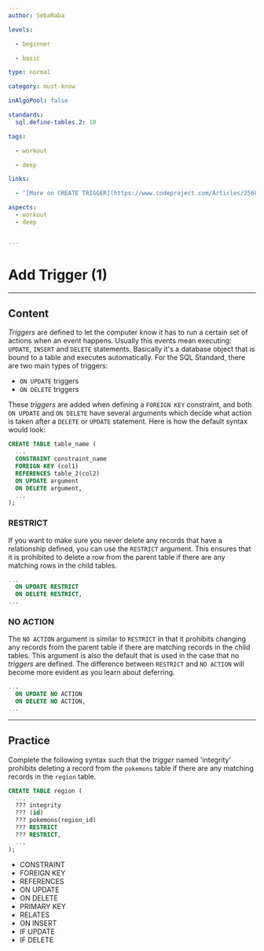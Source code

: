```yaml
---
author: SebaRaba

levels:

  - beginner

  - basic

type: normal

category: must-know

inAlgoPool: false

standards:
  sql.define-tables.2: 10

tags:

  - workout

  - deep

links:

  - '[More on CREATE TRIGGER](https://www.codeproject.com/Articles/25600/Triggers-SQL-Server){website}'

aspects:
  - workout
  - deep


---
```


# Add Trigger (1)

---
## Content

*Triggers* are defined to let the computer know it has to run a certain set of actions when an event happens. Usually this events mean executing: `UPDATE`, `INSERT` and `DELETE` statements. Basically it's a database object that is bound to a table and executes automatically. For the SQL Standard, there are two main types of triggers:

- `ON UPDATE` triggers
- `ON DELETE` triggers

These *triggers* are added when defining a `FOREIGN KEY` constraint, and both `ON UPDATE` and `ON DELETE` have several arguments which decide what action is taken after a `DELETE` or `UPDATE` statement. Here is how the default syntax would look:

```sql
CREATE TABLE table_name (
  ...
  CONSTRAINT constraint_name 
  FOREIGN KEY (col1)
  REFERENCES table_2(col2)
  ON UPDATE argument
  ON DELETE argument,
  ...
);
```

### RESTRICT

If you want to make sure you never delete any records that have a relationship defined, you can use the `RESTRICT` argument. This ensures that it is prohibited to delete a row from the parent table if there are any matching rows in the child tables.

```sql
...
  ON UPDATE RESTRICT
  ON DELETE RESTRICT,
...
```

### NO ACTION

The `NO ACTION` argument is similar to `RESTRICT` in that it prohibits changing any records from the parent table if there are matching records in the child tables. This argument is also the default that is used in the case that no *triggers* are defined. The difference between `RESTRICT` and `NO ACTION` will become more evident as you learn about deferring.

```sql
...
  ON UPDATE NO ACTION
  ON DELETE NO ACTION,
...
```

---
## Practice

Complete the following syntax such that the *trigger* named 'integrity' prohibits deleting a record from the `pokemons` table if there are any matching records in the `region` table.

```sql
CREATE TABLE region (
  ...
  ??? integrity
  ??? (id)
  ??? pokemons(region_id)
  ??? RESTRICT
  ??? RESTRICT,
  ...
);
```

* CONSTRAINT
* FOREIGN KEY
* REFERENCES
* ON UPDATE
* ON DELETE
* PRIMARY KEY
* RELATES
* ON INSERT
* IF UPDATE
* IF DELETE